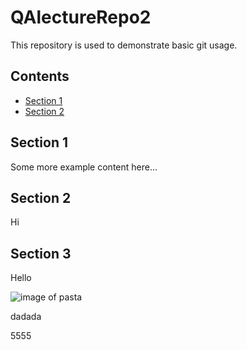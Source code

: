 # QAlectureRepo2
This repository is used to demonstrate basic git usage.  

## Contents
* [Section 1](#section-1)
* [Section 2](#section-2)
## Section 1

Some more example content here...

## Section 2

Hi

## Section 3

Hello

![image of pasta](https://en.wikipedia.org/wiki/Pasta#/media/File:(Pasta)_by_David_Adam_Kess_(pic.2).jpg)



dadada

5555


